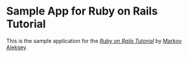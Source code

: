 # Sample App for Ruby on Rails Tutorial

This is the sample application for
the [*Ruby on Rails Tutorial*](http://railstutorial.org/)
by [Markov Aleksey](https://github.com/piton4eg).